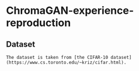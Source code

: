 # ChromaGAN-experience-reproduction
## Dataset
    The dataset is taken from [the CIFAR-10 dataset](https://www.cs.toronto.edu/~kriz/cifar.html).
